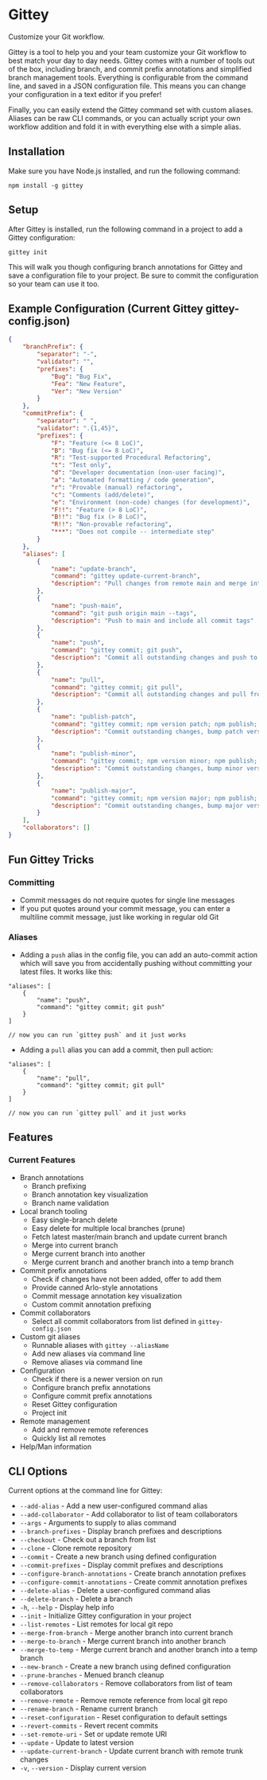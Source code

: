 # Gittey #

Customize your Git workflow.

Gittey is a tool to help you and your team customize your Git workflow to best match your day to day needs. Gittey comes with a number of tools out of the box, including branch, and commit prefix annotations and simplified branch management tools. Everything is configurable from the command line, and saved in a JSON configuration file. This means you can change your configuration in a text editor if you prefer!

Finally, you can easily extend the Gittey command set with custom aliases. Aliases can be raw CLI commands, or you can actually script your own workflow addition and fold it in with everything else with a simple alias.

## Installation ##

Make sure you have Node.js installed, and run the following command:

```
npm install -g gittey
```

## Setup ##

After Gittey is installed, run the following command in a project to add a Gittey configuration:

```
gittey init
```

This will walk you though configuring branch annotations for Gittey and save a configuration file to your project. Be sure to commit the configuration so your team can use it too.

## Example Configuration (Current Gittey gittey-config.json) ##

```json
{
    "branchPrefix": {
        "separator": "-",
        "validator": "",
        "prefixes": {
            "Bug": "Bug Fix",
            "Fea": "New Feature",
            "Ver": "New Version"
        }
    },
    "commitPrefix": {
        "separator": " ",
        "validator": ".{1,45}",
        "prefixes": {
            "F": "Feature (<= 8 LoC)",
            "B": "Bug fix (<= 8 LoC)",
            "R": "Test-supported Procedural Refactoring",
            "t": "Test only",
            "d": "Developer documentation (non-user facing)",
            "a": "Automated formatting / code generation",
            "r": "Provable (manual) refactoring",
            "c": "Comments (add/delete)",
            "e": "Environment (non-code) changes (for development)",
            "F!!": "Feature (> 8 LoC)",
            "B!!": "Bug fix (> 8 LoC)",
            "R!!": "Non-provable refactoring",
            "***": "Does not compile -- intermediate step"
        }
    },
    "aliases": [
        {
            "name": "update-branch",
            "command": "gittey update-current-branch",
            "description": "Pull changes from remote main and merge into current branch"
        },
        {
            "name": "push-main",
            "command": "git push origin main --tags",
            "description": "Push to main and include all commit tags"
        },
        {
            "name": "push",
            "command": "gittey commit; git push",
            "description": "Commit all outstanding changes and push to remote"
        },
        {
            "name": "pull",
            "command": "gittey commit; git pull",
            "description": "Commit all outstanding changes and pull from remote"
        },
        {
            "name": "publish-patch",
            "command": "gittey commit; npm version patch; npm publish; gittey push-main",
            "description": "Commit outstanding changes, bump patch version, publish, and push"
        },
        {
            "name": "publish-minor",
            "command": "gittey commit; npm version minor; npm publish; gittey push-main",
            "description": "Commit outstanding changes, bump minor version, publish, and push"
        },
        {
            "name": "publish-major",
            "command": "gittey commit; npm version major; npm publish; gittey push-main",
            "description": "Commit outstanding changes, bump major version, publish, and push"
        }
    ],
    "collaborators": []
}
```

## Fun Gittey Tricks ##

### Committing ###

- Commit messages do not require quotes for single line messages
- If you put quotes around your commit message, you can enter a multiline commit message, just like working in regular old Git

### Aliases ###

- Adding a `push` alias in the config file, you can add an auto-commit action which will save you from accidentally pushing without committing your latest files. It works like this:

```
"aliases": [
    {
        "name": "push",
        "command": "gittey commit; git push"
    }
]

// now you can run `gittey push` and it just works
```

- Adding a `pull` alias you can add a commit, then pull action:

```
"aliases": [
    {
        "name": "pull",
        "command": "gittey commit; git pull"
    }
]

// now you can run `gittey pull` and it just works
```

## Features ##

### Current Features ###

- Branch annotations
    - Branch prefixing
    - Branch annotation key visualization
    - Branch name validation
- Local branch tooling
    - Easy single-branch delete
    - Easy delete for multiple local branches (prune)
    - Fetch latest master/main branch and update current branch
    - Merge into current branch
    - Merge current branch into another
    - Merge current branch and another branch into a temp branch
- Commit prefix annotations
    - Check if changes have not been added, offer to add them
    - Provide canned Arlo-style annotations
    - Commit message annotation key visualization
    - Custom commit annotation prefixing
- Commit collaborators
    - Select all commit collaborators from list defined in `gittey-config.json`
- Custom git aliases
    - Runnable aliases with `gittey --aliasName`
    - Add new aliases via command line
    - Remove aliases via command line
- Configuration
    - Check if there is a newer version on run
    - Configure branch prefix annotations
    - Configure commit prefix annotations
    - Reset Gittey configuration
    - Project init
- Remote management
    - Add and remove remote references
    - Quickly list all remotes
- Help/Man information

## CLI Options ##

Current options at the command line for Gittey:

- `--add-alias` - Add a new user-configured command alias
- `--add-collaborator` - Add collaborator to list of team collaborators
- `--args` - Arguments to supply to alias command
- `--branch-prefixes` - Display branch prefixes and descriptions
- `--checkout` - Check out a branch from list
- `--clone` - Clone remote repository
- `--commit` - Create a new branch using defined configuration
- `--commit-prefixes` - Display commit prefixes and descriptions
- `--configure-branch-annotations` - Create branch annotation prefixes
- `--configure-commit-annotations` - Create commit annotation prefixes
- `--delete-alias` - Delete a user-configured command alias
- `--delete-branch` - Delete a branch
- `-h`, `--help` - Display help info
- `--init` - Initialize Gittey configuration in your project
- `--list-remotes` - List remotes for local git repo
- `--merge-from-branch` - Merge another branch into current branch
- `--merge-to-branch` - Merge current branch into another branch
- `--merge-to-temp` - Merge current branch and another branch into a temp branch
- `--new-branch` - Create a new branch using defined configuration
- `--prune-branches` - Menued branch cleanup
- `--remove-collaborators` - Remove collaborators from list of team collaborators
- `--remove-remote` - Remove remote reference from local git repo
- `--rename-branch` - Rename current branch
- `--reset-configuration` - Reset configuration to default settings
- `--revert-commits` - Revert recent commits
- `--set-remote-uri` - Set or update remote URI
- `--update` - Update to latest version
- `--update-current-branch` - Update current branch with remote trunk changes
- `-v`, `--version` - Display current version